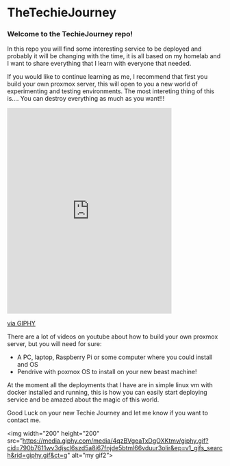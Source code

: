 # TheTechieJourney

### Welcome to the TechieJourney repo! 
In this repo you will find some interesting service to be deployed and probably it will be changing with the time, it is all based on my homelab and I want to share everything that I learn with everyone that needed.

If you would like to continue learning as me, I recommend that first you build your own proxmox server, this will open to you a new world of experimenting and testing environments. The most intereting thing of this is.... You can destroy everything as much as you want!!!
<iframe src="https://giphy.com/embed/4qzBVgeaTxDgOXKtmv" width="384" height="480" style="" frameBorder="0" class="giphy-embed" allowFullScreen></iframe><p><a href="https://giphy.com/gifs/kitten-cute-cat-nonono-4qzBVgeaTxDgOXKtmv">via GIPHY</a></p>

There are a lot of videos on youtube about how to build your own proxmox server, but you will need for sure:
- A PC, laptop, Raspberry Pi or some computer where you could install and OS
- Pendrive with poxmox OS to install on your new beast machine!

At the moment all the deployments that I have are in simple linux vm with docker installed and running, this is how you can easily start deploying service and be amazed about the magic of this world.

Good Luck on your new Techie Journey and let me know if you want to contact me.
<p align=”center”>

<img width=”200" height=”200" src=”https://media.giphy.com/media/4qzBVgeaTxDgOXKtmv/giphy.gif?cid=790b7611wv3djscl6szd5a8i67fnjde5btml66vduur3olir&ep=v1_gifs_search&rid=giphy.gif&ct=g" alt=”my gif2”>

</p>
